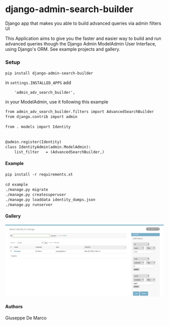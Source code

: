 # django-admin-search-builder
Django app that makes you able to build advanced queries via admin filters UI

This Application aims to give you the faster and easier way to build and run advanced queries though the Django Admin ModelAdmin User Interface, using Django's ORM. See example projects and gallery.

### Setup

````
pip install django-admin-search-builder
````

in `settings.INSTALLED_APPS` add
````
    'admin_adv_search_builder',
````

in your ModelAdmin, use it following this example
````
from admin_adv_search_builder.filters import AdvancedSearchBuilder
from django.contrib import admin

from . models import Identity


@admin.register(Identity)
class IdentityAdmin(admin.ModelAdmin):
    list_filter   = (AdvancedSearchBuilder,)
````

#### Example

````
pip install -r requirements.xt

cd example
./manage.py migrate
./manage.py createsuperuser
./manage.py loaddata identity_dumps.json
./manage.py runserver
````

#### Gallery
![Alt text](images/1.png)


#### Authors

Giuseppe De Marco
